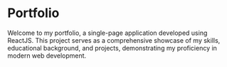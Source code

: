 # Portfolio
Welcome to my portfolio, a single-page application developed using ReactJS. This project serves as a comprehensive showcase of my skills, educational background, and projects, demonstrating my proficiency in modern web development.
